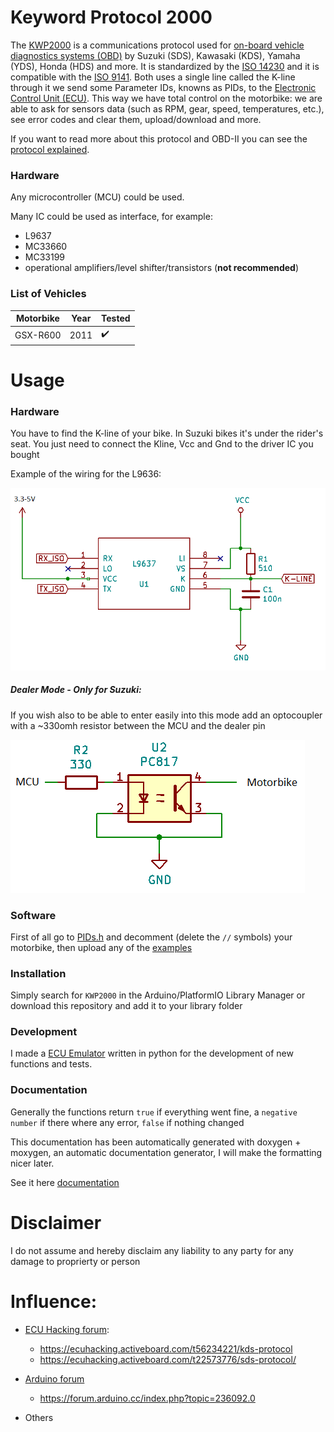 # Keyword Protocol 2000
The [KWP2000](https://en.wikipedia.org/wiki/Keyword_Protocol_2000/) is a communications protocol used for [on-board vehicle diagnostics systems (OBD)](https://en.wikipedia.org/wiki/On-board_diagnostics) by Suzuki (SDS), Kawasaki (KDS), Yamaha (YDS), Honda (HDS) and more. It is standardized by the [ISO 14230](https://www.iso.org/obp/ui/#iso:std:iso:14230:-1:ed-2:v1:en) and it is compatible with the [ISO 9141](https://www.iso.org/obp/ui/#iso:std:iso:9141:-2:ed-1:v1:en). Both uses a single line called the K-line through it we send some Parameter IDs, knowns as PIDs, to the [Electronic Control Unit (ECU)](https://en.wikipedia.org/wiki/Electronic_control_unit). This way we have total control on the motorbike: we are able to ask for sensors data (such as RPM, gear, speed, temperatures, etc.), see error codes and clear them, upload/download and more.

If you want to read more about this protocol and OBD-II you can see the [protocol explained](protocol.md).

### Hardware
Any microcontroller (MCU) could be used.

Many IC could be used as interface, for example:
- L9637
- MC33660
- MC33199
- operational amplifiers/level shifter/transistors (**not recommended**)

### List of Vehicles

| Motorbike     | Year      | Tested |
| ------------- |---------- |------- |
| GSX-R600      | 2011      | ✔️    |


# Usage
### Hardware
You have to find the K-line of your bike. In Suzuki bikes it's under the rider's seat. You just need to connect the Kline, Vcc and Gnd to the driver IC you bought

Example of the wiring for the L9636:

![Alt text](/extras/Images/l9637_wiring.png?raw=true "L9637 wiring")


##### Dealer Mode - Only for Suzuki:
If you wish also to be able to enter easily into this mode add an optocoupler with a ~330omh resistor between the MCU and the dealer pin

![Alt text](/extras/Images/dealer_mode.png?raw=true "dealer mode")


### Software
First of all go to [PIDs.h](/src/PIDs.h) and decomment (delete the `//` symbols) your motorbike, then upload any of the [examples](/examples/)


### Installation
Simply search for `KWP2000` in the Arduino/PlatformIO Library Manager or download this repository and add it to your library folder


### Development
I made a [ECU Emulator](/extras/ECU_Emulator) written in python for the development of new functions and tests.


### Documentation
Generally the functions return `true` if everything went fine, a `negative number` if there where any error, `false` if nothing changed

This documentation has been automatically generated with doxygen + moxygen, an automatic documentation generator, I will make the formatting nicer later.

See it here [documentation](documentation.md)


# Disclaimer
I do not assume and hereby disclaim any liability to any party for any damage to proprierty or person


# Influence:
- [ECU Hacking forum](https://ecuhacking.activeboard.com/): 
    - https://ecuhacking.activeboard.com/t56234221/kds-protocol
    - https://ecuhacking.activeboard.com/t22573776/sds-protocol/

- [Arduino forum](https://forum.arduino.cc/)
    - https://forum.arduino.cc/index.php?topic=236092.0

- Others

